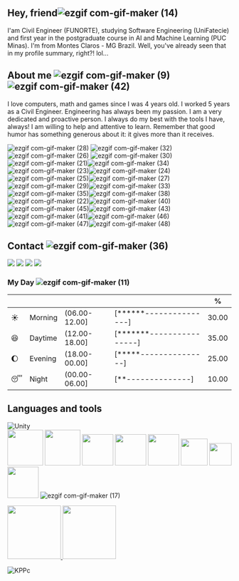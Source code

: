 

## Hey, friend![ezgif com-gif-maker (14)](https://user-images.githubusercontent.com/92175791/190869440-0dca75b9-8029-4210-9cf4-d9bd764125fe.gif)
I'am Civil Engineer (FUNORTE), studying Software Engineering (UniFatecie) and first year in the postgraduate course in AI and Machine Learning (PUC Minas). I'm from Montes Claros - MG Brazil. Well, you've already seen that in my profile summary, right?! lol...



## About me ![ezgif com-gif-maker (9)](https://user-images.githubusercontent.com/92175791/190868458-9d75f36e-bdb7-45eb-98be-566fc83516dc.gif)            ![ezgif com-gif-maker (42)](https://user-images.githubusercontent.com/92175791/190875864-aeb64cbf-650d-4f81-be2b-0710fa6cdb3c.gif)


<div>
I love computers, math and games since I was 4 years old. I worked 5 years as a Civil Engineer. Engineering has always been my passion. I am a very dedicated and proactive person. I always do my best with the tools I have, always! I am willing to help and attentive to learn. Remember that good humor has something generous about it: it gives more than it receives.
 
![ezgif com-gif-maker (28)](https://user-images.githubusercontent.com/92175791/190872887-f8700ce3-3f6a-4236-bd3d-178a95368017.gif)
![ezgif com-gif-maker (32)](https://user-images.githubusercontent.com/92175791/190873479-e680a466-0775-4157-8e9f-c99ed32cf26f.gif)![ezgif com-gif-maker (26)](https://user-images.githubusercontent.com/92175791/190872474-686d9577-1b95-4961-817e-1bc6bf70670e.gif)
![ezgif com-gif-maker (30)](https://user-images.githubusercontent.com/92175791/190873046-33126e36-f28a-4a76-9f53-51ebb7102bee.gif)![ezgif com-gif-maker (21)](https://user-images.githubusercontent.com/92175791/190871280-6e66f3d6-e880-4644-9a07-673c57e21f5f.gif)![ezgif com-gif-maker (34)](https://user-images.githubusercontent.com/92175791/190873647-8d06160f-debb-452a-ada6-99ea6bcb6d79.gif)![ezgif com-gif-maker (23)](https://user-images.githubusercontent.com/92175791/190871371-69a931d6-66a5-4104-8544-5c72a682246e.gif)![ezgif com-gif-maker (24)](https://user-images.githubusercontent.com/92175791/190871539-31e64ac9-0189-4f2a-9b1c-03484005e4f2.gif)![ezgif com-gif-maker (25)](https://user-images.githubusercontent.com/92175791/190872148-4e0020a2-f9b4-4fad-a47f-cbaf1f6ccd96.gif)![ezgif com-gif-maker (27)](https://user-images.githubusercontent.com/92175791/190872605-e2253381-5efc-45df-81b4-979e28419f1c.gif)![ezgif com-gif-maker (29)](https://user-images.githubusercontent.com/92175791/190872941-7d485b24-020a-4013-81bd-a3d83b404e47.gif)![ezgif com-gif-maker (33)](https://user-images.githubusercontent.com/92175791/190873525-374b6683-efe9-4417-9c40-bcf226fdf664.gif)![ezgif com-gif-maker (35)](https://user-images.githubusercontent.com/92175791/190874368-8e067d66-a1f8-42ce-b02c-6e70f9e249da.gif)![ezgif com-gif-maker (38)](https://user-images.githubusercontent.com/92175791/190875236-0e6657c4-a97f-49bb-85cf-96702e5b03d7.gif)![ezgif com-gif-maker (22)](https://user-images.githubusercontent.com/92175791/190871314-9ad3859c-5f2a-4198-8be9-07ae3246ffe8.gif)![ezgif com-gif-maker (40)](https://user-images.githubusercontent.com/92175791/190875566-e6013cd8-7e9a-4905-9d6f-a672aedf57c0.gif)![ezgif com-gif-maker (45)](https://user-images.githubusercontent.com/92175791/190876063-7968634d-aec2-41e1-97ad-3a259e50c3dc.gif)![ezgif com-gif-maker (43)](https://user-images.githubusercontent.com/92175791/190876065-f616c3fd-603a-4b0a-8bd2-43859a3ceab2.gif)![ezgif com-gif-maker (41)](https://user-images.githubusercontent.com/92175791/190876083-32594dab-82cc-4b1f-99f2-af1709c19622.gif)![ezgif com-gif-maker (46)](https://user-images.githubusercontent.com/92175791/190876123-581acf68-db3f-4d28-a20f-f9dd2b2cd52f.gif)![ezgif com-gif-maker (47)](https://user-images.githubusercontent.com/92175791/190876219-0806433a-821a-4024-84c5-be3c64ae6453.gif)![ezgif com-gif-maker (48)](https://user-images.githubusercontent.com/92175791/190876285-402b0d3b-8c95-475d-943b-dbc698233585.gif)





 
## Contact ![ezgif com-gif-maker (36)](https://user-images.githubusercontent.com/92175791/190874451-094c1c51-d8ac-4c48-9be7-603b5da5a70c.gif)

<div>
<a href="https://www.youtube.com/channel/UCvjn1p6Pny3f2StiLvwR2Cw" target="_blank"><img src="https://img.shields.io/badge/YouTube-FF0000?style=for-the-badge&logo=youtube&logoColor=white" target="_blank"></a>
<a href="https://instagram.com/m_brito93" target="_blank"><img src="https://img.shields.io/badge/-Instagram-%23E4405F?style=for-the-badge&logo=instagram&logoColor=white" target="_blank"></a>
<a href = "mailto:marcelobrito.py@gmail.com"><img src="https://img.shields.io/badge/Gmail-D14836?style=for-the-badge&logo=gmail&logoColor=white" target="_blank"></a>
<a href="https://www.linkedin.com/in/marcelo-brito-de-morais-b18aa5214/" target="_blank"><img src="https://img.shields.io/badge/-LinkedIn-%230077B5?style=for-the-badge&logo=linkedin&logoColor=white" target="_blank"></a>
</div>




 


</div>


### My Day  ![ezgif com-gif-maker (11)](https://user-images.githubusercontent.com/92175791/190868663-33558eb6-0861-458f-9446-3ff3f0d33c42.gif)
| | | | |%|
| --- | --- | --- | --- | --- |
| :sunny: | Morning | (06.00-12.00] | [******---------------] | 30.00 |
| :satisfied: | Daytime | (12.00-18.00] | [*******----------------] | 35.00 |
| :moon: | Evening | (18.00-00.00] | [*****---------------] | 25.00 |
| :sleeping: | Night | (00.00-06.00] | [**--------------] | 10.00 |




## Languages and tools 






![Unity](https://img.shields.io/badge/unity-%23000000.svg?style=for-the-badge&logo=unity&logoColor=green)            
<img src="https://cdn.jsdelivr.net/gh/devicons/devicon/icons/blender/blender-original-wordmark.svg" width="80" height="80" />
<img src="https://cdn.jsdelivr.net/gh/devicons/devicon/icons/visualstudio/visualstudio-plain-wordmark.svg" width="80" height="80" />
<img src="https://cdn.jsdelivr.net/gh/devicons/devicon/icons/jupyter/jupyter-original-wordmark.svg" width="70" height="70" />
<img src="https://cdn.jsdelivr.net/gh/devicons/devicon/icons/git/git-original-wordmark.svg" width="70" height="70" />
<img src="https://cdn.jsdelivr.net/gh/devicons/devicon/icons/pycharm/pycharm-original-wordmark.svg" width="70" height="70" />
<img src="https://cdn.jsdelivr.net/gh/devicons/devicon/icons/python/python-original-wordmark.svg" width="60" height="60" />  <img src="https://cdn.jsdelivr.net/gh/devicons/devicon/icons/csharp/csharp-original.svg" width="50" height="50" />
<img src="https://cdn.jsdelivr.net/gh/devicons/devicon/icons/kotlin/kotlin-plain-wordmark.svg" width="70" height="70" /> ![ezgif com-gif-maker (17)](https://user-images.githubusercontent.com/92175791/190870323-7e4a2191-d7d4-49c3-8303-a77a5a3e4eb6.gif)



<a href="https://github.com/CeLo93"> 
     <img height="120em" src="https://github-readme-stats.vercel.app/api/top-langs/?username=CeLo93&layout=compact&langs_count=7&theme=dracula"/ >
     <img height="120em" src="https://github-readme-stats.vercel.app/api?username=CeLo93&show_icons=true&theme=dracula&include_all_commits=true&count_private=true"/ >
</div> </a>

![KPPc](https://user-images.githubusercontent.com/92175791/190873816-84de5961-dcbb-4d5f-965a-568fb1971191.gif)

